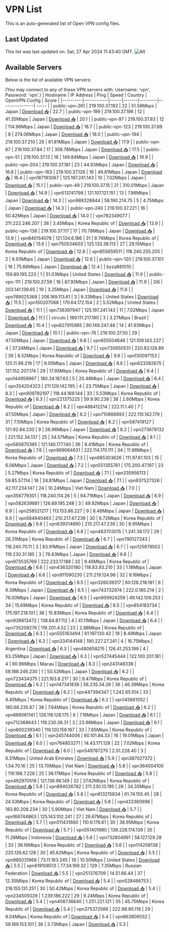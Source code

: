 # VPN List

This is an auto-generated list of Open VPN config files.

## Last Updated

This list was last updated on: Sat, 27 Apr 2024 11:43:40 GMT.
![Alt](https://repobeats.axiom.co/api/embed/186b98318ef1479477931607c1ad7d823f12451f.svg "Repobeats analytics image")

## Available Servers

Below is the list of available VPN servers:

(You may connect to any of these VPN servers with: Username: 'vpn', Password: 'vpn'.)
| Hostname | IP Address | Ping | Speed | Country | OpenVPN Config | Score |
|----------|------------|------|-------|---------|----------------| ----- |
| public-vpn-261 | 219.100.37.192 | 22 | 51.58Mbps | Japan | [Download 📥](./configs/server_0_JP.ovpn) | 22.7 |
| public-vpn-199 | 219.100.37.196 | 12 | 41.35Mbps | Japan | [Download 📥](./configs/server_1_JP.ovpn) | 20.1 |
| public-vpn-97 | 219.100.37.83 | 12 | 114.96Mbps | Japan | [Download 📥](./configs/server_2_JP.ovpn) | 18.7 |
| public-vpn-123 | 219.100.37.89 | 9 | 274.06Mbps | Japan | [Download 📥](./configs/server_3_JP.ovpn) | 18.0 |
| public-vpn-194 | 219.100.37.210 | 26 | 61.81Mbps | Japan | [Download 📥](./configs/server_4_JP.ovpn) | 17.9 |
| public-vpn-67 | 219.100.37.84 | 17 | 356.78Mbps | Japan | [Download 📥](./configs/server_5_JP.ovpn) | 17.5 |
| public-vpn-51 | 219.100.37.13 | 16 | 149.84Mbps | Japan | [Download 📥](./configs/server_6_JP.ovpn) | 16.9 |
| public-vpn-204 | 219.100.37.181 | 23 | 44.93Mbps | Japan | [Download 📥](./configs/server_7_JP.ovpn) | 16.8 |
| public-vpn-163 | 219.100.37.126 | 19 | 49.81Mbps | Japan | [Download 📥](./configs/server_8_JP.ovpn) | 16.4 |
| vpn187193067 | 125.197.241.143 | 10 | 7.02Mbps | Japan | [Download 📥](./configs/server_9_JP.ovpn) | 15.1 |
| public-vpn-49 | 219.100.37.15 | 21 | 310.01Mbps | Japan | [Download 📥](./configs/server_10_JP.ovpn) | 14.9 |
| vpn513741798 | 121.107.121.151 | 13 | 7.86Mbps | Japan | [Download 📥](./configs/server_11_JP.ovpn) | 14.3 |
| vpn988328844 | 58.190.214.75 | 5 | 4.75Mbps | Japan | [Download 📥](./configs/server_12_JP.ovpn) | 14.3 |
| public-vpn-240 | 219.100.37.221 | 16 | 50.42Mbps | Japan | [Download 📥](./configs/server_13_JP.ovpn) | 14.0 |
| vpn782349077 | 211.222.246.207 | 38 | 3.45Mbps | Korea Republic of | [Download 📥](./configs/server_14_KR.ovpn) | 13.9 |
| public-vpn-138 | 219.100.37.117 | 17 | 70.78Mbps | Japan | [Download 📥](./configs/server_15_JP.ovpn) | 13.9 |
| vpn840154078 | 121.134.6.186 | 31 | 9.76Mbps | Korea Republic of | [Download 📥](./configs/server_16_KR.ovpn) | 13.6 |
| vpn750534603 | 125.133.38.113 | 27 | 29.15Mbps | Korea Republic of | [Download 📥](./configs/server_17_KR.ovpn) | 12.8 |
| vpn855659511 | 118.240.255.205 | 2 | 6.93Mbps | Japan | [Download 📥](./configs/server_18_JP.ovpn) | 12.6 |
| public-vpn-120 | 219.100.37.101 | 16 | 75.66Mbps | Japan | [Download 📥](./configs/server_19_JP.ovpn) | 12.4 |
| byza881010 | 159.89.195.223 | 1 | 51.03Mbps | United States | [Download 📥](./configs/server_20_US.ovpn) | 11.9 |
| public-vpn-111 | 219.100.37.59 | 16 | 67.93Mbps | Japan | [Download 📥](./configs/server_21_JP.ovpn) | 11.9 |
| 2i6 | 203.141.139.65 | 19 | 3.25Mbps | Japan | [Download 📥](./configs/server_22_JP.ovpn) | 11.6 |
| vpn769025368 | 206.189.113.61 | 3 | 9.33Mbps | United States | [Download 📥](./configs/server_23_US.ovpn) | 11.5 |
| vpn150207068 | 170.64.172.154 | 2 | 5.52Mbps | United States | [Download 📥](./configs/server_24_US.ovpn) | 11.1 |
| vpn736397947 | 125.197.241.143 | 11 | 7.02Mbps | Japan | [Download 📥](./configs/server_25_JP.ovpn) | 11.1 |
| circulo | 189.111.217.190 | 3 | 3.27Mbps | Brazil | [Download 📥](./configs/server_26_BR.ovpn) | 10.4 |
| vpn827915985 | 90.149.247.48 | 14 | 41.93Mbps | Japan | [Download 📥](./configs/server_27_JP.ovpn) | 10.1 |
| public-vpn-76 | 219.100.37.50 | 29 | 47.50Mbps | Japan | [Download 📥](./configs/server_28_JP.ovpn) | 9.8 |
| vpn655504646 | 121.109.143.237 | 4 | 37.24Mbps | Japan | [Download 📥](./configs/server_29_JP.ovpn) | 9.7 |
| vpn730650531 | 220.83.128.89 | 36 | 8.52Mbps | Korea Republic of | [Download 📥](./configs/server_30_KR.ovpn) | 9.6 |
| vpn130097153 | 125.11.98.219 | 17 | 9.05Mbps | Japan | [Download 📥](./configs/server_31_JP.ovpn) | 8.6 |
| vpn623392675 | 121.152.207.174 | 29 | 17.95Mbps | Korea Republic of | [Download 📥](./configs/server_32_KR.ovpn) | 8.4 |
| vpn144959967 | 180.24.187.63 | 5 | 20.48Mbps | Japan | [Download 📥](./configs/server_33_JP.ovpn) | 8.4 |
| vpn354204323 | 211.129.142.195 | 4 | 23.75Mbps | Japan | [Download 📥](./configs/server_34_JP.ovpn) | 8.3 |
| vpn909782197 | 118.44.169.144 | 33 | 5.53Mbps | Korea Republic of | [Download 📥](./configs/server_35_KR.ovpn) | 8.3 |
| vpn221375225 | 59.9.90.238 | 38 | 2.60Mbps | Korea Republic of | [Download 📥](./configs/server_36_KR.ovpn) | 8.2 |
| vpn488412214 | 222.11.1.40 | 7 | 47.50Mbps | Japan | [Download 📥](./configs/server_37_JP.ovpn) | 8.2 |
| vpn710866893 | 222.110.142.179 | 31 | 7.10Mbps | Korea Republic of | [Download 📥](./configs/server_38_KR.ovpn) | 8.2 |
| vpn587419127 | 121.92.84.230 | 9 | 26.96Mbps | Japan | [Download 📥](./configs/server_39_JP.ovpn) | 8.2 |
| vpn273678132 | 221.152.34.137 | 25 | 34.57Mbps | Korea Republic of | [Download 📥](./configs/server_40_KR.ovpn) | 8.1 |
| vpn585870395 | 121.140.177.140 | 36 | 8.41Mbps | Korea Republic of | [Download 📥](./configs/server_41_KR.ovpn) | 7.6 |
| vpn969064631 | 222.114.170.111 | 34 | 11.96Mbps | Korea Republic of | [Download 📥](./configs/server_42_KR.ovpn) | 7.3 |
| vpn685303626 | 111.97.61.103 | 15 | 6.06Mbps | Japan | [Download 📥](./configs/server_43_JP.ovpn) | 7.2 |
| vpn551355761 | 175.200.47.197 | 23 | 5.27Mbps | Korea Republic of | [Download 📥](./configs/server_44_KR.ovpn) | 7.1 |
| vpn335956113 | 59.85.57.114 | 16 | 24.81Mbps | Japan | [Download 📥](./configs/server_45_JP.ovpn) | 7.1 |
| vpn937527326 | 42.117.234.147 | 24 | 10.24Mbps | Viet Nam | [Download 📥](./configs/server_46_VN.ovpn) | 7.0 |
| vpn356779301 | 118.240.114.26 | 5 | 94.71Mbps | Japan | [Download 📥](./configs/server_47_JP.ovpn) | 6.9 |
| vpn582639881 | 126.89.195.248 | 3 | 49.92Mbps | Japan | [Download 📥](./configs/server_48_JP.ovpn) | 6.9 |
| vpn258521217 | 113.153.86.227 | 9 | 8.46Mbps | Japan | [Download 📥](./configs/server_49_JP.ovpn) | 6.9 |
| vpn564940463 | 210.217.47.239 | 30 | 6.72Mbps | Korea Republic of | [Download 📥](./configs/server_50_KR.ovpn) | 6.8 |
| vpn639314890 | 210.217.47.239 | 30 | 8.95Mbps | Korea Republic of | [Download 📥](./configs/server_51_KR.ovpn) | 6.8 |
| vpn483703015 | 1.241.38.172 | 29 | 26.31Mbps | Korea Republic of | [Download 📥](./configs/server_52_KR.ovpn) | 6.7 |
| vpn790127243 | 118.240.70.11 | 3 | 83.91Mbps | Japan | [Download 📥](./configs/server_53_JP.ovpn) | 6.7 |
| vpn125878502 | 119.230.31.185 | 3 | 76.83Mbps | Japan | [Download 📥](./configs/server_54_JP.ovpn) | 6.6 |
| vpn973535769 | 222.233.17.188 | 32 | 9.46Mbps | Korea Republic of | [Download 📥](./configs/server_55_KR.ovpn) | 6.6 |
| vpn436320180 | 118.83.93.210 | 33 | 1.18Mbps | Japan | [Download 📥](./configs/server_56_JP.ovpn) | 6.6 |
| vpn911590230 | 211.219.124.96 | 32 | 9.16Mbps | Korea Republic of | [Download 📥](./configs/server_57_KR.ovpn) | 6.5 |
| vpn326039317 | 60.128.218.181 | 6 | 9.39Mbps | Japan | [Download 📥](./configs/server_58_JP.ovpn) | 6.5 |
| vpn743732974 | 222.0.185.214 | 2 | 76.00Mbps | Japan | [Download 📥](./configs/server_59_JP.ovpn) | 6.5 |
| vpn959924259 | 49.142.109.253 | 34 | 15.69Mbps | Korea Republic of | [Download 📥](./configs/server_60_KR.ovpn) | 6.5 |
| vpn854183734 | 175.197.218.101 | 36 | 15.83Mbps | Korea Republic of | [Download 📥](./configs/server_61_KR.ovpn) | 6.4 |
| vpn939813472 | 138.64.87.112 | 4 | 41.11Mbps | Japan | [Download 📥](./configs/server_62_JP.ovpn) | 6.4 |
| vpn735209276 | 119.201.4.52 | 23 | 2.88Mbps | Korea Republic of | [Download 📥](./configs/server_63_KR.ovpn) | 6.3 |
| vpn555163494 | 61.197.130.42 | 19 | 8.49Mbps | Japan | [Download 📥](./configs/server_64_JP.ovpn) | 6.3 |
| vpn334144148 | 190.227.27.241 | 4 | 16.75Mbps | Argentina | [Download 📥](./configs/server_65_AR.ovpn) | 6.3 |
| vpn480658215 | 126.41.253.199 | 4 | 63.25Mbps | Japan | [Download 📥](./configs/server_66_JP.ovpn) | 6.3 |
| vpn527445444 | 122.100.201.181 | 4 | 90.96Mbps | Macau | [Download 📥](./configs/server_67_MO.ovpn) | 6.3 |
| vpn243148336 | 58.188.246.230 | 1 | 50.52Mbps | Japan | [Download 📥](./configs/server_68_JP.ovpn) | 6.2 |
| vpn723434375 | 221.163.8.217 | 30 | 9.47Mbps | Korea Republic of | [Download 📥](./configs/server_69_KR.ovpn) | 6.2 |
| vpn147341838 | 58.235.34.26 | 36 | 46.39Mbps | Korea Republic of | [Download 📥](./configs/server_70_KR.ovpn) | 6.2 |
| vpn447394347 | 1.242.65.104 | 33 | 9.45Mbps | Korea Republic of | [Download 📥](./configs/server_71_KR.ovpn) | 6.2 |
| vpn145861052 | 180.66.235.87 | 38 | 7.64Mbps | Korea Republic of | [Download 📥](./configs/server_72_KR.ovpn) | 6.2 |
| vpn889061141 | 126.116.128.175 | 8 | 7.16Mbps | Japan | [Download 📥](./configs/server_73_JP.ovpn) | 6.1 |
| vpn712368643 | 119.230.36.31 | 3 | 23.96Mbps | Japan | [Download 📥](./configs/server_74_JP.ovpn) | 6.1 |
| vpn800239340 | 116.120.158.167 | 33 | 7.85Mbps | Korea Republic of | [Download 📥](./configs/server_75_KR.ovpn) | 6.1 |
| vpn245744006 | 60.101.84.33 | 16 | 19.01Mbps | Japan | [Download 📥](./configs/server_76_JP.ovpn) | 6.0 |
| vpn764853271 | 14.43.171.128 | 22 | 7.02Mbps | Korea Republic of | [Download 📥](./configs/server_77_KR.ovpn) | 6.0 |
| vpn549787270 | 2.51.228.40 | 3 | 6.31Mbps | United Arab Emirates | [Download 📥](./configs/server_78_AE.ovpn) | 5.9 |
| vpn387027372 | 1.54.70.16 | 25 | 13.70Mbps | Viet Nam | [Download 📥](./configs/server_79_VN.ovpn) | 5.8 |
| vpn364004100 | 119.198.7.226 | 25 | 36.17Mbps | Korea Republic of | [Download 📥](./configs/server_80_KR.ovpn) | 5.8 |
| vpn492970519 | 121.136.96.149 | 32 | 37.62Mbps | Korea Republic of | [Download 📥](./configs/server_81_KR.ovpn) | 5.8 |
| vpn894026782 | 211.230.13.195 | 28 | 34.35Mbps | Korea Republic of | [Download 📥](./configs/server_82_KR.ovpn) | 5.8 |
| vpn613215834 | 61.74.155.45 | 28 | 24.53Mbps | Korea Republic of | [Download 📥](./configs/server_83_KR.ovpn) | 5.8 |
| vpn433360696 | 183.80.208.234 | 30 | 5.90Mbps | Viet Nam | [Download 📥](./configs/server_84_VN.ovpn) | 5.7 |
| vpn166744863 | 125.143.102.241 | 27 | 26.67Mbps | Korea Republic of | [Download 📥](./configs/server_85_KR.ovpn) | 5.7 |
| vpn511431660 | 110.9.176.61 | 30 | 38.95Mbps | Korea Republic of | [Download 📥](./configs/server_86_KR.ovpn) | 5.7 |
| vpn551401980 | 139.228.174.139 | 35 | 11.28Mbps | Indonesia | [Download 📥](./configs/server_87_ID.ovpn) | 5.6 |
| vpn732804991 | 58.127.129.28 | 33 | 36.16Mbps | Korea Republic of | [Download 📥](./configs/server_88_KR.ovpn) | 5.6 |
| vpn114208138 | 220.126.62.128 | 30 | 45.62Mbps | Korea Republic of | [Download 📥](./configs/server_89_KR.ovpn) | 5.5 |
| vpn985031968 | 73.11.163.245 | 19 | 10.50Mbps | United States | [Download 📥](./configs/server_90_US.ovpn) | 5.5 |
| vpn619108513 | 77.34.169.32 | 129 | 7.35Mbps | Russian Federation | [Download 📥](./configs/server_91_RU.ovpn) | 5.5 |
| vpn251376709 | 14.51.66.44 | 37 | 12.35Mbps | Korea Republic of | [Download 📥](./configs/server_92_KR.ovpn) | 5.4 |
| vpn528466753 | 218.155.131.251 | 30 | 50.42Mbps | Korea Republic of | [Download 📥](./configs/server_93_KR.ovpn) | 5.4 |
| vpn234505029 | 1.239.186.222 | 29 | 9.24Mbps | Korea Republic of | [Download 📥](./configs/server_94_KR.ovpn) | 5.4 |
| vpn408736640 | 1.251.221.121 | 35 | 45.75Mbps | Korea Republic of | [Download 📥](./configs/server_95_KR.ovpn) | 5.4 |
| vpn375372566 | 222.98.90.118 | 29 | 9.04Mbps | Korea Republic of | [Download 📥](./configs/server_96_KR.ovpn) | 5.4 |
| vpn863806552 | 59.169.153.101 | 36 | 3.73Mbps | Japan | [Download 📥](./configs/server_97_JP.ovpn) | 5.3 |
